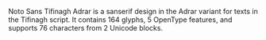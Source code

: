 Noto Sans Tifinagh Adrar is a sanserif design in the Adrar variant for texts in the Tifinagh script. It contains 164 glyphs, 5 OpenType features, and supports 76 characters from 2 Unicode blocks.